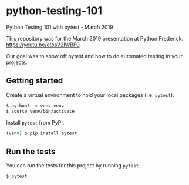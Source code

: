 # python-testing-101

Python Testing 101 with pytest - March 2019

This repository was for the March 2019 presentation
at Python Frederick.
https://youtu.be/etosV2IWBF0

Our goal was to show off pytest
and how to do automated testing
in your projects.

## Getting started

Create a virtual environment to hold your local packages
(i.e. `pytest`).

```bash
$ python3 -m venv venv
$ source venv/bin/activate
```

Install `pytest` from PyPI.

```bash
(venv) $ pip install pytest
```

## Run the tests

You can run the tests for this project
by running `pytest`.

```bash
$ pytest
```
